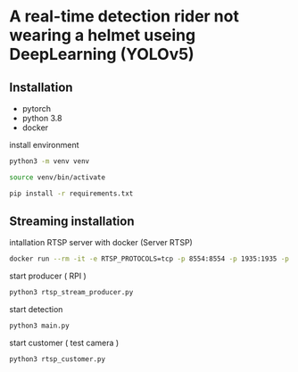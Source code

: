 # A real-time detection rider not wearing a helmet useing DeepLearning (YOLOv5)


## Installation

- pytorch
- python 3.8 
- docker

install environment

``` bash
python3 -m venv venv
```

``` bash
source venv/bin/activate
```

``` bash
pip install -r requirements.txt
```


## Streaming installation
intallation RTSP server with docker (Server RTSP)
```bash
docker run --rm -it -e RTSP_PROTOCOLS=tcp -p 8554:8554 -p 1935:1935 -p 8888:8888 -p 8889:8889 aler9/rtsp-simple-server
```
start producer ( RPI )
``` bash
python3 rtsp_stream_producer.py   
```

start detection 
``` bash
python3 main.py   
```

start customer ( test camera )
``` bash
python3 rtsp_customer.py   
```


